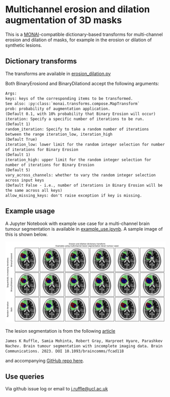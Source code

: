 # Multichannel erosion and dilation augmentation of 3D masks

This is a [MONAI](https://monai.io)-compatible dictionary-based transforms for multi-channel erosion and dilation of masks, for example in the erosion or dilation of synthetic lesions.

## Dictionary transforms
The transforms are available in [erosion_dilation.py](erosion_dilation.py)

Both BinaryErosiond and BinaryDilationd accept the following arguments:
```
Args:
keys: keys of the corresponding items to be transformed.
See also: :py:class:`monai.transforms.compose.MapTransform`
prob: probability of augmentation application.
(Default 0.1, with 10% probability that Binary Erosion will occur)
iteration: Specify a specific number of iterations to be run.
(Default 1)
random_iteration: Specify to take a random number of iterations between the range iteration_low, iteration_high
(Default True)
iteration_low: lower limit for the random integer selection for number of iterations for Binary Erosion
(Default 1)
iteration_high: upper limit for the random integer selection for number of iterations for Binary Erosion
(Default 5)
vary_across_channels: whether to vary the random integer selection across input keys
(Default False - i.e., number of iterations in Binary Erosion will be the same across all keys)
allow_missing_keys: don't raise exception if key is missing.
```

## Example usage
A Jupyter Notebook with example use case for a multi-channel brain tumour segmentation is available in [example_use.ipynb](example_use.ipynb). A sample image of this is shown below.

![sample_image](sample_image.png)

The lesion segmentation is from the following [article](https://doi.org/10.1093/braincomms/fcad118)
```
James K Ruffle, Samia Mohinta, Robert Gray, Harpreet Hyare, Parashkev Nachev. Brain tumour segmentation with incomplete imaging data. Brain Communications. 2023. DOI 10.1093/braincomms/fcad118
```
and accompanying [GitHub repo here](https://github.com/high-dimensional/tumour-seg).

## Use queries
Via github issue log or email to j.ruffle@ucl.ac.uk
